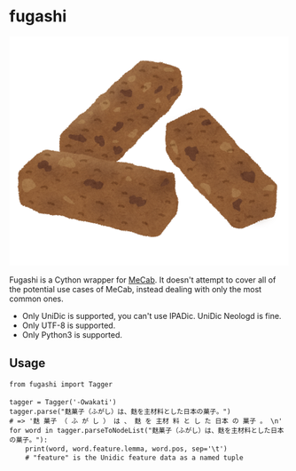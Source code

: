 # fugashi

![Fugashi by Irasutoya](fugashi.png)

Fugashi is a Cython wrapper for [MeCab](https://taku910.github.io/mecab/). It
doesn't attempt to cover all of the potential use cases of MeCab, instead
dealing with only the most common ones.

- Only UniDic is supported, you can't use IPADic. UniDic Neologd is fine.
- Only UTF-8 is supported.
- Only Python3 is supported.

## Usage

    from fugashi import Tagger

    tagger = Tagger('-Owakati')
    tagger.parse("麩菓子（ふがし）は、麩を主材料とした日本の菓子。")
    # => '麩 菓子 （ ふ が し ） は 、 麩 を 主材 料 と し た 日本 の 菓子 。 \n'
    for word in tagger.parseToNodeList("麩菓子（ふがし）は、麩を主材料とした日本の菓子。"):
        print(word, word.feature.lemma, word.pos, sep='\t')
        # "feature" is the Unidic feature data as a named tuple
